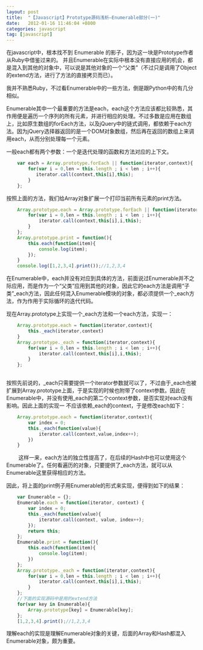 ```yaml
---
layout: post
title:  "【Javascript】Prototype源码浅析—Enumerable部分(一)"
date:   2012-01-16 11:46:04 +0800
categories: javascript
tag: [javascript]
---
```


在javascript中，根本找不到 Enumerable 的影子，因为这一块是Prototype作者从Ruby中借鉴过来的。
并且Enumerable在实际中根本没有直接应用的机会，都是混入到其他的对象中，可以说是其他对象的一个“父类”（不过只是调用了Object的extend方法，进行了方法的直接拷贝而已）。

我并不熟悉Ruby，不过看Enumerable中的一些方法，倒是跟Python中的有几分相似。

Enumerable其中一个最重要的方法是each，each这个方法应该都比较熟悉，其作用便是遍历一个序列的所有元素，并进行相应的处理。不过多数是应用在数组上，比如原生数组的forEach方法，以及jQuery中的链式调用，都依赖于each方法。因为jQuery选择器返回的是一个DOM对象数组，然后再在返回的数组上来调用each，从而分别处理每一个元素。

一般each都有两个参数：一个是迭代处理的函数和方法对应的上下文。

```javascript
    var each = Array.prototype.forEach || function(iterator,context){
        for(var i = 0,len = this.length ; i < len ; i++){
           iterator.call(context,this[i],this);
        }
    };
```
按照上面的方法，我们给Array对象扩展一个打印当前所有元素的print方法。

```javascript
    Array.prototype.each = Array.prototype.forEach || function(iterator,context){
        for(var i = 0,len = this.length ; i < len ; i++){
            iterator.call(context,this[i],i,this);
        }
    };
    Array.prototype.print = function(){
        this.each(function(item){
            console.log(item);
        });
    }
    console.log([1,2,3,4].print());//1,2,3,4
```

在Enumerable中，each并没有对应到具体的方法，前面说过Enumerable并不之际应用，而是作为一个“父类”应用到其他的对象，因此它的each方法是调用“子类”_each方法，因此任何混入Enumerable模块的对象，都必须提供一个_each方法，作为作用于实际循环的迭代代码。

现在Array.prototype上实现一个_each方法和一个each方法，实现一：

```javascript
    Array.prototype.each = function(iterator,context){
        this._each(iterator,context)
    }
    Array.prototype._each = function(iterator,context){
        for(var i = 0,len = this.length ; i < len ; i++){
            iterator.call(context,this[i],i,this);
        }
    };
    
```
按照先前说的，_each只需要提供一个iterator参数就可以了，不过由于_each也被扩展到Array.prototype上面，于是实现的时候也附带了context参数。因此在Enumerable中，并没有使用_each的第二个context参数，是否实现对each没有影响。因此上面的实现一 不应该依赖_each的context，于是修改each如下：

```javascript
    Array.prototype.each = function(iterator,context){
        var index = 0;
        this._each(function(value){
            iterator.call(context,value,index++);
        })
    }
```
　　
这样一来，each方法的独立性提高了，在后续的Hash中也可以使用这个Enumerable了。任何看遍历的对象，只要提供了_each方法，就可以从Enumerable这里获得相应的方法。

因此，将上面的print例子用Enumerable的形式来实现，便得到如下的结果：

```javascript
    var Enumerable = {};
    Enumerable.each = function(iterator, context) {
        var index = 0;
        this._each(function(value){
            iterator.call(context, value, index++);
        });
        return this;
    };
    Enumerable.print = function(){
        this.each(function(item){
            console.log(item);
        })
    };
    Array.prototype._each = function(iterator,context){
        for(var i = 0,len = this.length ; i < len ; i++){
            iterator.call(context,this[i],i,this);
        }
    };
    //下面的实现源码中是用的extend方法
    for(var key in Enumerable){
        Array.prototype[key] = Enumerable[key];
    };
    [1,2,3,4].print();//1,2,3,4
```

理解each的实现是理解Enumerable对象的关键，后面的Array和Hash都混入Enumerable对象，颇为重要。
